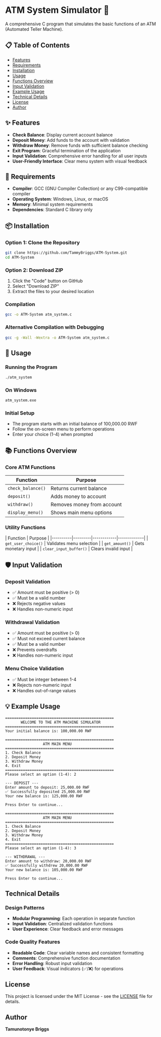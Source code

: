 # ATM System Simulator 🏧

A comprehensive C program that simulates the basic functions of an ATM (Automated Teller Machine).

## 📋 Table of Contents
- [Features](#features)
- [Requirements](#requirements)
- [Installation](#installation)
- [Usage](#usage)
- [Functions Overview](#functions-overview)
- [Input Validation](#input-validation)
- [Example Usage](#example-usage)
- [Technical Details](#technical-details)
- [License](#license)
- [Author](#Author)

## ✨ Features

- **Check Balance**: Display current account balance
- **Deposit Money**: Add funds to the account with validation
- **Withdraw Money**: Remove funds with sufficient balance checking
- **Exit Program**: Graceful termination of the application
- **Input Validation**: Comprehensive error handling for all user inputs
- **User-Friendly Interface**: Clear menu system with visual feedback

## 🔧 Requirements

- **Compiler**: GCC (GNU Compiler Collection) or any C99-compatible compiler
- **Operating System**: Windows, Linux, or macOS
- **Memory**: Minimal system requirements
- **Dependencies**: Standard C library only

## 📦 Installation

### Option 1: Clone the Repository
```bash
git clone https://github.com/TammyBriggs/ATM-System.git
cd ATM-System
```

### Option 2: Download ZIP
1. Click the "Code" button on GitHub
2. Select "Download ZIP"
3. Extract the files to your desired location

### Compilation
```bash
gcc -o ATM-System atm_system.c
```

### Alternative Compilation with Debugging
```bash
gcc -g -Wall -Wextra -o ATM-System atm_system.c
```

## 🚀 Usage

### Running the Program
```bash
./atm_system
```

### On Windows
```cmd
atm_system.exe
```

### Initial Setup
- The program starts with an initial balance of 100,000.00 RWF
- Follow the on-screen menu to perform operations
- Enter your choice (1-4) when prompted


## 📚 Functions Overview

### Core ATM Functions
| Function | Purpose |
|----------|---------|
| `check_balance()` | Returns current balance |
| `deposit()` | Adds money to account |
| `withdraw()` | Removes money from account |
| `display_menu()` | Shows main menu options |

### Utility Functions
| Function | Purpose |
|----------|---------|------------|-------------|
| `get_user_choice()` | Validates menu selection |
| `get_amount()` | Gets monetary input |
| `clear_input_buffer()` | Clears invalid input |

## 🛡️ Input Validation

### Deposit Validation
- ✅ Amount must be positive (> 0)
- ✅ Must be a valid number
- ❌ Rejects negative values
- ❌ Handles non-numeric input

### Withdrawal Validation
- ✅ Amount must be positive (> 0)
- ✅ Must not exceed current balance
- ✅ Must be a valid number
- ❌ Prevents overdrafts
- ❌ Handles non-numeric input

### Menu Choice Validation
- ✅ Must be integer between 1-4
- ❌ Rejects non-numeric input
- ❌ Handles out-of-range values

## 💡 Example Usage

```
=================================================
       WELCOME TO THE ATM MACHINE SIMULATOR     
=================================================
Your initial balance is: 100,000.00 RWF

=================================================
                 ATM MAIN MENU                  
=================================================
1. Check Balance
2. Deposit Money
3. Withdraw Money
4. Exit
=================================================
Please select an option (1-4): 2

--- DEPOSIT ---
Enter amount to deposit: 25,000.00 RWF
✅ Successfully deposited 25,000.00 RWF
Your new balance is: 125,000.00 RWF

Press Enter to continue...

=================================================
                 ATM MAIN MENU                  
=================================================
1. Check Balance
2. Deposit Money
3. Withdraw Money
4. Exit
=================================================
Please select an option (1-4): 3

--- WITHDRAWAL ---
Enter amount to withdraw: 20,000.00 RWF
✅ Successfully withdrew 20,000.00 RWF
Your new balance is: 105,000.00 RWF

Press Enter to continue...
```

## Technical Details

### Design Patterns
- **Modular Programming**: Each operation in separate function
- **Input Validation**: Centralized validation functions
- **User Experience**: Clear feedback and error messages

### Code Quality Features
- **Readable Code**: Clear variable names and consistent formatting
- **Comments**: Comprehensive function documentation
- **Error Handling**: Robust input validation
- **User Feedback**: Visual indicators (✅/❌) for operations


## License

This project is licensed under the MIT License - see the [LICENSE](LICENSE) file for details.

## Author

**Tamunotonye Briggs**
